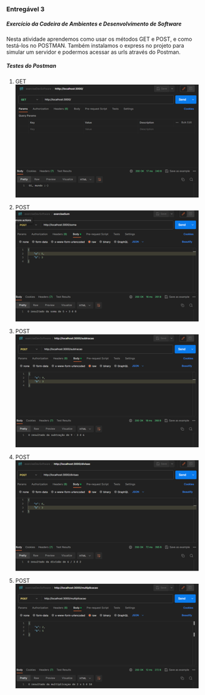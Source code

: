### Entregável 3
##### Exercício da Cadeira de Ambientes e Desenvolvimento de Software

Nesta atividade aprendemos como usar os métodos GET e POST, e como testá-los no POSTMAN. Também instalamos o express no projeto para simular um servidor e podermos acessar as urls através do Postman.

##### Testes do Postman

1. GET  
![](/src/oi-mundo.png)

2. POST  
![](/src/soma.png)  
  
3. POST  
![](/src/subtracao.png)  
  
4. POST  
![](/src/divisao.png)  
  
5. POST  
![](/src/multiplicacao.png)  